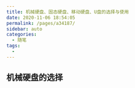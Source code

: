 ```yaml
---
title: 机械硬盘、固态硬盘、移动硬盘、U盘的选择与使用
date: 2020-11-06 18:54:05
permalink: /pages/a34187/
sidebar: auto
categories:
  - 随笔
tags:
  - 
---
```

## 机械硬盘的选择

